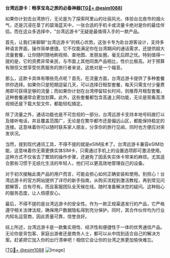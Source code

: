 **台湾远游卡：畅享宝岛之旅的必备神器[[TG💪+ @esim1088](https://t.me/s/esim1088)]**

如果你计划去台湾旅行，无论是为了探索阿里山的壮丽风光、体验台北夜市的烟火气，还是沉浸在垦丁的碧海蓝天中，一张合适的手机卡或流量卡绝对是你的最佳伴侣。而在这众多选择中，“台湾远游卡”无疑是最值得入手的一款产品。

首先，让我们来聊聊“台湾远游卡”的核心优势。这张卡专为赴台游客设计，支持多种语言界面，操作简单便捷。它不仅能满足你在台湾期间的通话需求，还提供超大流量套餐，让你随时随地刷视频、查地图、发朋友圈，毫无后顾之忧。特别值得一提的是，它的资费非常亲民，与市面上其他同类产品相比，性价比极高。对于预算有限但又想享受优质服务的旅行者来说，这绝对是一个福音。

那么，这款卡具体有哪些亮点呢？首先，在流量方面，台湾远游卡提供了多种套餐供你选择。如果你只是短期逗留几天，可以选择日租型套餐，每天只需支付少量费用即可获得足够的流量；而如果你计划在台湾停留较长时间，则推荐月租型套餐，这种套餐通常会更加划算。此外，这些套餐都包含高速上网功能，无论是观看高清视频还是下载大型文件，都能轻松搞定。

除了流量之外，通话功能也是不可忽视的一部分。台湾远游卡支持本地号码拨打以及接听电话，并且覆盖范围广，无论是在繁华都市还是偏远山区，都能保持稳定的连接。这意味着你可以随时联系家人朋友，分享你的旅行见闻，同时也方便应对突发状况。

当然，提到现代通讯工具，不得不提的就是eSIM技术了。台湾远游卡兼容eSIM功能，这意味着你无需更换实体SIM卡，只需通过手机上的设置选项即可激活使用。这种方式不仅省去了繁琐的操作步骤，还避免了因丢失实体卡带来的麻烦。尤其适合那些习惯于无纸化生活的年轻人，他们可以更高效地管理自己的设备。

对于初次接触此类产品的用户而言，可能会担心如何正确安装和使用。别担心！台湾远游卡的官方网站提供了详尽的新手指南，从购买流程到激活教程，再到常见问题解答，应有尽有。而且客服团队全天候在线，随时准备解决您的疑问。这种贴心的服务态度，让人倍感安心。

最后，不得不提的是台湾远游卡的安全性。作为一款正规渠道发行的产品，它严格遵守相关法律法规，确保用户数据隐私得到充分保护。同时，其合作伙伴均为行业内知名运营商，因此质量可靠，信誉良好。

综上所述，台湾远游卡是一款集实用性、经济性和便捷性于一体的优秀通信产品。无论你是背包客、家庭出游者还是商务人士，都可以从中找到适合自己的解决方案。赶紧把它加入你的出行清单吧！相信它会让你的台湾之旅更加愉快难忘。

[[TG💪+ @esim1088](https://t.me/s/esim1088) ![Image](https://i.postimg.cc/4NQfJmqS/Snipaste-2025-05-13-00-14-12.png)]